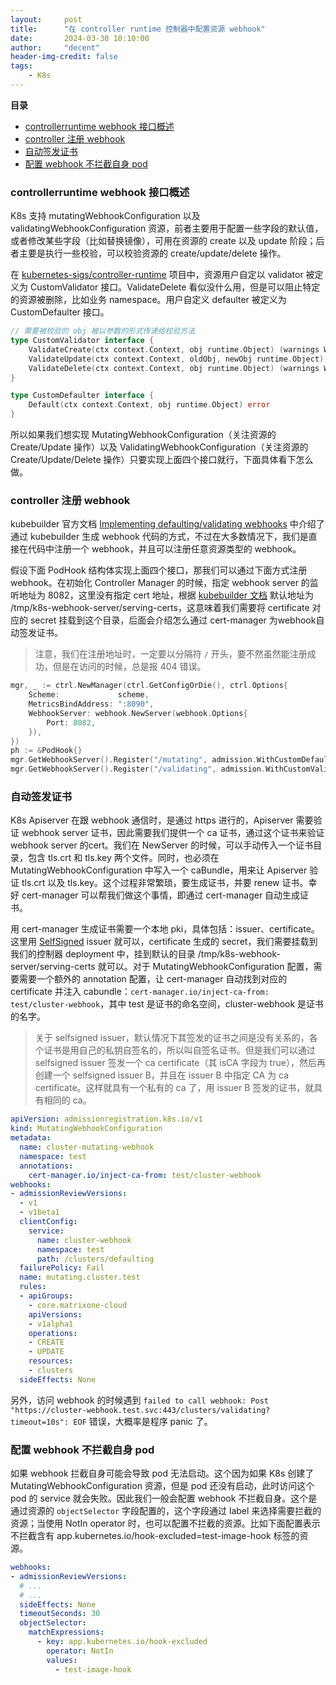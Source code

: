 ```yaml
---
layout:     post
title:      "在 controller runtime 控制器中配置资源 webhook"
date:       2024-03-30 10:10:00
author:     "decent"
header-img-credit: false
tags:
    - K8s
---
```


**目录**
- [controllerruntime webhook 接口概述](#controllerruntime-webhook-接口概述)
- [controller 注册 webhook](#controller-注册-webhook)
- [自动签发证书](#自动签发证书)
- [配置 webhook 不拦截自身 pod](#配置-webhook-不拦截自身-pod)

### controllerruntime webhook 接口概述
K8s 支持 mutatingWebhookConfiguration 以及 validatingWebhookConfiguration 资源，前者主要用于配置一些字段的默认值，或者修改某些字段（比如替换镜像），可用在资源的 create 以及 update 阶段；后者主要是执行一些校验，可以校验资源的 create/update/delete 操作。

在 [kubernetes-sigs/controller-runtime](https://github.com/kubernetes-sigs/controller-runtime) 项目中，资源用户自定以 validator 被定义为 CustomValidator 接口。ValidateDelete 看似没什么用，但是可以阻止特定的资源被删除，比如业务 namespace。用户自定义 defaulter 被定义为 CustomDefaulter 接口。
```go
// 需要被校验的 obj 被以参数的形式传递给校验方法
type CustomValidator interface {
	ValidateCreate(ctx context.Context, obj runtime.Object) (warnings Warnings, err error)
	ValidateUpdate(ctx context.Context, oldObj, newObj runtime.Object) (warnings Warnings, err error)
	ValidateDelete(ctx context.Context, obj runtime.Object) (warnings Warnings, err error)
}

type CustomDefaulter interface {
	Default(ctx context.Context, obj runtime.Object) error
}
```
所以如果我们想实现 MutatingWebhookConfiguration（关注资源的 Create/Update 操作）以及 ValidatingWebhookConfiguration（关注资源的 Create/Update/Delete 操作）只要实现上面四个接口就行，下面具体看下怎么做。

### controller 注册 webhook
kubebuilder 官方文档 [Implementing defaulting/validating webhooks](https://book.kubebuilder.io/cronjob-tutorial/webhook-implementation) 中介绍了通过 kubebuilder 生成 webhook 代码的方式，不过在大多数情况下，我们是直接在代码中注册一个 webhook，并且可以注册任意资源类型的 webhook。

假设下面 PodHook 结构体实现上面四个接口，那我们可以通过下面方式注册 webhook。在初始化 Controller Manager 的时候，指定 webhook server 的监听地址为 8082，这里没有指定 cert 地址，根据 [kubebuilder 文档](https://book.kubebuilder.io/cronjob-tutorial/running) 默认地址为 /tmp/k8s-webhook-server/serving-certs，这意味着我们需要将 certificate 对应的 secret 挂载到这个目录，后面会介绍怎么通过 cert-manager 为webhook自动签发证书。

> 注意，我们在注册地址时，一定要以分隔符 `/` 开头，要不然虽然能注册成功，但是在访问的时候，总是报 404 错误。

```go
mgr, _ := ctrl.NewManager(ctrl.GetConfigOrDie(), ctrl.Options{
    Scheme:             scheme,
    MetricsBindAddress: ":8090",
    WebhookServer: webhook.NewServer(webhook.Options{
        Port: 8082,
    }),
})
ph := &PodHook{}
mgr.GetWebhookServer().Register("/mutating", admission.WithCustomDefaulter(scheme, &corev1.Pod{}, ph))
mgr.GetWebhookServer().Register("/validating", admission.WithCustomValidator(scheme, &corev1.Pod{}, ph))
```

### 自动签发证书
K8s Apiserver 在跟 webhook 通信时，是通过 https 进行的，Apiserver 需要验证 webhook server 证书，因此需要我们提供一个 ca 证书，通过这个证书来验证 webhook server 的cert。我们在 NewServer 的时候，可以手动传入一个证书目录，包含 tls.crt 和 tls.key 两个文件。同时，也必须在 MutatingWebhookConfiguration 中写入一个 caBundle，用来让 Apiserver 验证 tls.crt 以及 tls.key。这个过程非常繁琐，要生成证书，并要 renew 证书。幸好 cert-manager 可以帮我们做这个事情，即通过 cert-manager 自动生成证书。

用 cert-manager 生成证书需要一个本地 pki，具体包括：issuer、certificate。这里用 [SelfSigned](https://cert-manager.io/docs/configuration/selfsigned/) issuer 就可以，certificate 生成的 secret，我们需要挂载到我们的控制器 deployment 中，挂到默认的目录 /tmp/k8s-webhook-server/serving-certs 就可以。对于 MutatingWebhookConfiguration 配置，需要需要一个额外的 annotation 配置，让 cert-manager 自动找到对应的 certificate 并注入 cabundle：`cert-manager.io/inject-ca-from: test/cluster-webhook`，其中 test 是证书的命名空间，cluster-webhook 是证书的名字。

> 关于 selfsigned issuer，默认情况下其签发的证书之间是没有关系的，各个证书是用自己的私钥自签名的，所以叫自签名证书。但是我们可以通过 selfsigned issuer 签发一个 ca certificate（其 isCA 字段为 true），然后再创建一个 selfsigned issuer B，并且在 issuer B 中指定 CA 为 ca certificate。这样就具有一个私有的 ca 了，用 issuer B 签发的证书，就具有相同的 ca。

```yaml
apiVersion: admissionregistration.k8s.io/v1
kind: MutatingWebhookConfiguration
metadata:
  name: cluster-mutating-webhook
  namespace: test
  annotations:
    cert-manager.io/inject-ca-from: test/cluster-webhook
webhooks:
- admissionReviewVersions:
  - v1
  - v1beta1
  clientConfig:
    service:
      name: cluster-webhook
      namespace: test
      path: /clusters/defaulting
  failurePolicy: Fail
  name: mutating.cluster.test
  rules:
  - apiGroups:
    - core.matrixone-cloud
    apiVersions:
    - v1alpha1
    operations:
    - CREATE
    - UPDATE
    resources:
    - clusters
  sideEffects: None

```

另外，访问 webhook 的时候遇到 `failed to call webhook: Post "https://cluster-webhook.test.svc:443/clusters/validating?timeout=10s": EOF` 错误，大概率是程序 panic 了。

### 配置 webhook 不拦截自身 pod
如果 webhook 拦截自身可能会导致 pod 无法启动。这个因为如果 K8s 创建了 MutatingWebhookConfiguration 资源，但是 pod 还没有启动，此时访问这个 pod 的 service 就会失败。因此我们一般会配置 webhook 不拦截自身。这个是通过资源的 `objectSelector` 字段配置的，这个字段通过 label 来选择需要拦截的资源；当使用 NotIn operator 时，也可以配置不拦截的资源。比如下面配置表示不拦截含有 app.kubernetes.io/hook-excluded=test-image-hook 标签的资源。

```yaml
webhooks:
- admissionReviewVersions:
  # ...
  # ...
  sideEffects: None
  timeoutSeconds: 30
  objectSelector:
    matchExpressions:
      - key: app.kubernetes.io/hook-excluded
        operator: NotIn
        values:
          - test-image-hook
```